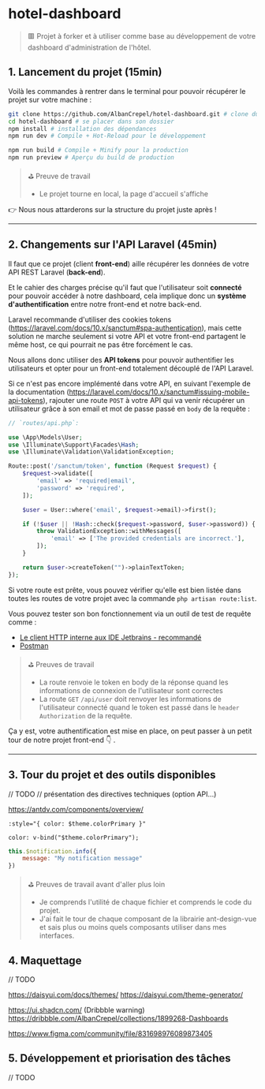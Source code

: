 # hotel-dashboard

> :red_square: Projet à forker et à utiliser comme base au développement de votre dashboard d'administration de l'hôtel.

## 1. Lancement du projet (15min)

Voilà les commandes à rentrer dans le terminal pour pouvoir récupérer le projet sur votre machine :

```bash
git clone https://github.com/AlbanCrepel/hotel-dashboard.git # clone du repo
cd hotel-dashboard # se placer dans son dossier
npm install # installation des dépendances
npm run dev # Compile + Hot-Reload pour le développement

npm run build # Compile + Minify pour la production
npm run preview # Aperçu du build de production
```

> :golf: Preuve de travail
> - Le projet tourne en local, la page d'accueil s'affiche

:point_right: Nous nous attarderons sur la structure du projet juste après !

---

## 2. Changements sur l'API Laravel (45min)

Il faut que ce projet (client **front-end**) aille récupérer les données de votre API REST Laravel (**back-end**).

Et le cahier des charges précise qu'il faut que l'utilisateur soit **connecté** pour pouvoir accéder à notre dashboard, cela implique donc un **système d'authentification** entre notre front-end et notre back-end.

Laravel recommande d'utiliser des cookies tokens (https://laravel.com/docs/10.x/sanctum#spa-authentication), mais
cette solution ne marche seulement si votre API et votre front-end partagent le même host, ce qui pourrait ne pas être forcément le cas.

Nous allons donc utiliser des **API tokens** pour pouvoir authentifier les utilisateurs et opter pour un front-end totalement découplé de l'API Laravel.

Si ce n'est pas encore implémenté dans votre API, en suivant l'exemple de la documentation (https://laravel.com/docs/10.x/sanctum#issuing-mobile-api-tokens), 
rajouter une route `POST` à votre API qui va venir récupérer un utilisateur grâce à son email et mot de passe passé en `body` de la requête :

```php
// `routes/api.php`:

use \App\Models\User;
use \Illuminate\Support\Facades\Hash;
use \Illuminate\Validation\ValidationException;

Route::post('/sanctum/token', function (Request $request) {
    $request->validate([
        'email' => 'required|email',
        'password' => 'required',
    ]);

    $user = User::where('email', $request->email)->first();

    if (!$user || !Hash::check($request->password, $user->password)) {
        throw ValidationException::withMessages([
            'email' => ['The provided credentials are incorrect.'],
        ]);
    }

    return $user->createToken("")->plainTextToken;
});
```

Si votre route est prête, vous pouvez vérifier qu'elle est bien listée dans toutes les routes de votre projet avec la commande `php artisan route:list`.

Vous pouvez tester son bon fonctionnement via un outil de test de requête comme :
- [Le client HTTP interne aux IDE Jetbrains - recommandé](https://www.jetbrains.com/help/phpstorm/http-client-in-product-code-editor.html)
- [Postman](https://www.postman.com/)

> :golf: Preuves de travail
> - La route renvoie le token en body de la réponse quand les informations de connexion de l'utilisateur sont correctes
> - La route `GET` `/api/user` doit renvoyer les informations de l'utilisateur connecté quand le token est passé dans le `header` `Authorization` de la requête.

Ça y est, votre authentification est mise en place, on peut passer à un petit tour de notre projet front-end :point_down: .

---

## 3. Tour du projet et des outils disponibles

// TODO
// présentation des directives techniques (option API...)

https://antdv.com/components/overview/

```
:style="{ color: $theme.colorPrimary }"

color: v-bind("$theme.colorPrimary");
```

```js
this.$notification.info({
    message: "My notification message"
})
```

> :golf: Preuves de travail avant d'aller plus loin
> - Je comprends l'utilité de chaque fichier et comprends le code du projet.
> - J'ai fait le tour de chaque composant de la librairie ant-design-vue et sais plus ou moins quels composants utiliser dans mes interfaces.

## 4. Maquettage

// TODO

https://daisyui.com/docs/themes/
https://daisyui.com/theme-generator/

https://ui.shadcn.com/
(Dribbble warning) https://dribbble.com/AlbanCrepel/collections/1899268-Dashboards

https://www.figma.com/community/file/831698976089873405

## 5. Développement et priorisation des tâches

// TODO
